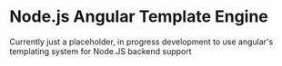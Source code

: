 # Node.js Angular Template Engine
Currently just a placeholder, in progress development to use angular's templating system for Node.JS backend support
